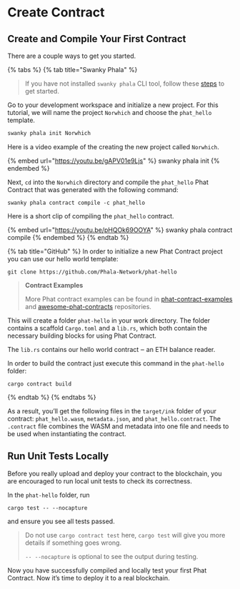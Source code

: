 # Create Contract

## Create and Compile Your First Contract <a href="#create-and-compile-your-first-contract" id="create-and-compile-your-first-contract"></a>

There are a couple ways to get you started.

{% tabs %}
{% tab title="Swanky Phala" %}
> If you have not installed `swanky phala` CLI tool, follow these [steps](swanky-phala-cli-tool.md) to get started.

Go to your development workspace and initialize a new project. For this tutorial, we will name the project `Norwhich` and choose the `phat_hello` template.

```bash
swanky phala init Norwhich
```

Here is a video example of the creating the new project called `Norwhich`.

{% embed url="https://youtu.be/gAPV01e9Ljs" %}
swanky phala init
{% endembed %}

Next, `cd` into the `Norwhich` directory and compile the `phat_hello` Phat Contract that was generated with the following command:

```
swanky phala contract compile -c phat_hello
```

Here is a short clip of compiling the `phat_hello` contract.

{% embed url="https://youtu.be/pHQOk69OOYA" %}
swanky phala contract compile
{% endembed %}
{% endtab %}

{% tab title="GitHub" %}
In order to initialize a new Phat Contract project you can use our hello world template:

```
git clone https://github.com/Phala-Network/phat-hello
```

> **Contract Examples**
>
> More Phat contract examples can be found in [phat-contract-examples](https://github.com/Phala-Network/phat-contract-examples) and [awesome-phat-contracts](../../.gitbook/assets/awesome%20phat%20contracts/) repositories.

This will create a folder `phat-hello` in your work directory. The folder contains a scaffold `Cargo.toml` and a `lib.rs`, which both contain the necessary building blocks for using Phat Contract.

The `lib.rs` contains our hello world contract ‒ an ETH balance reader.

In order to build the contract just execute this command in the `phat-hello` folder:

```
cargo contract build
```
{% endtab %}
{% endtabs %}

As a result, you’ll get the following files in the `target/ink` folder of your contract: `phat_hello.wasm`, `metadata.json`, and `phat_hello.contract`. The `.contract` file combines the WASM and metadata into one file and needs to be used when instantiating the contract.

## Run Unit Tests Locally <a href="#run-unit-tests-locally" id="run-unit-tests-locally"></a>

Before you really upload and deploy your contract to the blockchain, you are encouraged to run local unit tests to check its correctness.

In the `phat-hello` folder, run

```
cargo test -- --nocapture
```

and ensure you see all tests passed.

> Do not use `cargo contract test` here, `cargo test` will give you more details if something goes wrong.
>
> `-- --nocapture` is optional to see the output during testing.

Now you have successfully compiled and locally test your first Phat Contract. Now it’s time to deploy it to a real blockchain.
